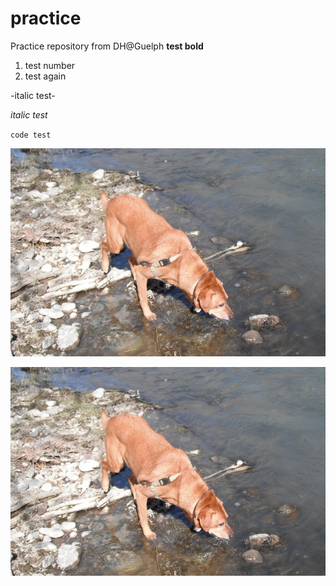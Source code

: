 # practice
Practice repository from DH@Guelph
<b>test bold</b>

1. test number
2. test again

-italic test-

*italic test*

`code test`

![](dog.jpg)

![Buddy](dog.jpg)


